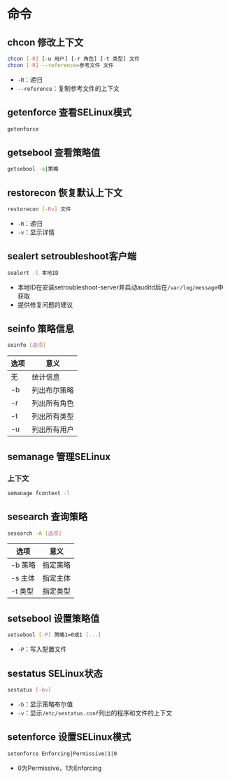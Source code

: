 # 命令
## chcon 修改上下文
```sh
chcon [-R] [-u 用户] [-r 角色] [-t 类型] 文件
chcon [-R] --reference=参考文件 文件
```
* `-R`：递归
* `--reference`：复制参考文件的上下文
## getenforce 查看SELinux模式
```sh
getenforce
```
## getsebool 查看策略值
```sh
getsebool -a|策略
```
## restorecon 恢复默认上下文
```sh
restorecon [-Rv] 文件
```
* `-R`：递归
* `-v`：显示详情
## sealert setroubleshoot客户端
```sh
sealert -l 本地ID
```
* 本地ID在安装setroubleshoot-server并启动auditd后在`/var/log/message`中获取
* 提供修复问题的建议
## seinfo 策略信息
```sh
seinfo [选项]
```
选项|意义
-|-
无|统计信息
-b|列出布尔策略
-r|列出所有角色
-t|列出所有类型
-u|列出所有用户
## semanage 管理SELinux
### 上下文
```sh
semanage fcontext -l
```
## sesearch 查询策略
```sh
sesearch -A [选项]
```
选项|意义
-|-
-b 策略|指定策略
-s 主体|指定主体
-t 类型|指定类型
## setsebool 设置策略值
```sh
setsebool [-P] 策略1=0或1 [...]
```
* `-P`：写入配置文件
## sestatus SELinux状态
```sh
sestatus [-bv]
```
* `-b`：显示策略布尔值
* `-v`：显示`/etc/sestatus.conf`列出的程序和文件的上下文
## setenforce 设置SELinux模式
```sh
setenforce Enforcing|Permissive|1|0
```
* 0为Permissive，1为Enforcing
